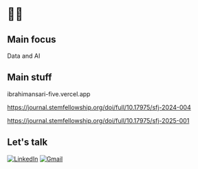 # 👨‍💻

## Main focus
Data and AI

## Main stuff
ibrahimansari-five.vercel.app

https://journal.stemfellowship.org/doi/full/10.17975/sfj-2024-004

https://journal.stemfellowship.org/doi/full/10.17975/sfj-2025-001

## Let's talk
[![LinkedIn](https://img.shields.io/badge/-LinkedIn-0077B5?style=flat-square&logo=linkedin&logoColor=white)](https://www.linkedin.com/in/ibrahim-ansari-775529270/)
[![Gmail](https://img.shields.io/badge/-Gmail-D14836?style=flat-square&logo=gmail&logoColor=white)](mailto:ibrahim.ansari4161@gmail.com)

